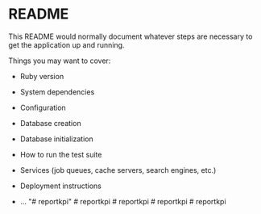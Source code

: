 # README

This README would normally document whatever steps are necessary to get the
application up and running.

Things you may want to cover:

* Ruby version

* System dependencies

* Configuration

* Database creation

* Database initialization

* How to run the test suite

* Services (job queues, cache servers, search engines, etc.)

* Deployment instructions

* ...
"# reportkpi" 
#   r e p o r t k p i  
 #   r e p o r t k p i  
 #   r e p o r t k p i  
 #   r e p o r t k p i  
 